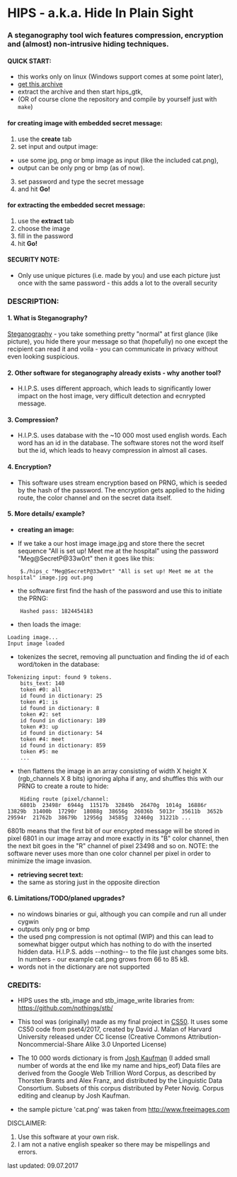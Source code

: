 #	HIPS - a.k.a. Hide In Plain Sight
###	A steganography tool wich features compression, encryption and (almost) non-intrusive hiding techniques.

#### QUICK START:
- this works only on linux (Windows support comes at some point later),
- [get this archive](https://github.com/holodon/hips/raw/master/hips_bin_latest.tar.gz)
- extract the archive and then start hips_gtk,
- (OR of course clone the repository and compile by yourself just with `make`)
#### for creating image with embedded secret message:
1. use the **create** tab
2. set input and output image:
* 	use some jpg, png or bmp image as input (like the included cat.png),
* 	output can be only png or bmp (as of now).
3. set password and type the secret message
4. and hit **Go!**

#### for extracting the embedded secret message:
1. use the **extract** tab
2. choose the image
3. fill in the password
4. hit **Go!**

#### SECURITY NOTE:
- Only use unique pictures (i.e. made by you) and use each picture just once with the same password - this adds 
a lot to the overall security

### DESCRIPTION:

#### 1. What is Steganography?
[Steganography](https://en.wikipedia.org/wiki/Steganography) - you take something pretty "normal" at first glance 
(like picture), you hide there your message so that (hopefully) no one except the recipient can read it and voila - 
you can communicate in privacy without even looking suspicious.

#### 2. Other software for steganography already exists - why another tool?
- H.I.P.S. uses different approach, which leads to significantly lower impact on the host image, very difficult detection and ecnrypted message.

#### 3. Compression?
- H.I.P.S. uses database with the ~10 000 most used english words. Each word has an id in the database. The software stores not the word itself but the id, which leads to heavy compression in almost all cases.

#### 4. Encryption?
- This software uses stream encryption based on PRNG, which is seeded by the hash of the password. The encryption gets applied to the hiding route, the color channel and on the secret data itself.

#### 5. More details/ example?
* **creating an image:**
- If we take a our host image image.jpg and store there the secret sequence "All is set up! Meet me at the hospital" using the password "Meg@SecretP@33w0rt" then it goes like this:
```
    $./hips_c "Meg@SecretP@33w0rt" "All is set up! Meet me at the hospital" image.jpg out.png
```

* the software first find the hash of the password and use this to initiate the PRNG:
```
    Hashed pass: 1824454183
```
* then loads the image:
```
Loading image...
Input image loaded
```
* tokenizes the secret, removing all punctuation and finding the id of each word/token in the database:
```
Tokenizing input: found 9 tokens.
    bits_text: 140
    token #0: all
    id found in dictionary: 25
    token #1: is
    id found in dictionary: 8
    token #2: set
    id found in dictionary: 189
    token #3: up
    id found in dictionary: 54
    token #4: meet
    id found in dictionary: 859
    token #5: me
    ...
```

* then flattens the image in an array consisting of width X height X (rgb_channels X 8 bits) ignoring alpha if any, and shuffles this with our PRNG to create a route to hide:
```
    Hiding route (pixel/channel:  
    6801b  23498r  6944g  11517b  32849b  26470g  1014g  16886r  13829b  31400b  17290r  18088g  38656g  26036b  5013r  35611b  3652b  29594r  21762b  38679b  12956g  34585g  32460g  31221b ...
```

  6801b means that the first bit of our encrypted message will be stored in pixel 6801 in our image array and more exactly in its "B" color channel, then the next bit goes in the "R" channel of pixel 23498  and so on. NOTE: the software never uses more than one color channel per pixel in order to minimize the image invasion.

* **retrieving secret text:**
* the same as storing just in the opposite direction

#### 6. Limitations/TODO/planed upgrades?
* no windows binaries or gui, although you can compile and run all under cygwin
* outputs only png or bmp
* the used png compression is not optimal (WIP) and this can lead to somewhat bigger output
which has nothing to do with the inserted hidden data. H.I.P.S. adds --nothing-- to the file just changes some bits.
In numbers - our example cat.png grows from 66 to 85 kB.
* words not in the dictionary are not supported
	
### CREDITS:

* HIPS uses the stb_image and stb_image_write libraries from: https://github.com/nothings/stb/

* This tool was (originally) made as my final project in [CS50](https://www.edx.org/course/introduction-computer-science-harvardx-cs50x). It uses some CS50 code from pset4/2017, created by David J. Malan of Harvard University released under CC license (Creative Commons Attribution-Noncommercial-Share Alike 3.0 Unported License)

* The 10 000 words dictionary is from [Josh Kaufman](https://github.com/first20hours/google-10000-english) (I added small number of words at the end like my name and hips_eof) Data files are derived from the Google Web Trillion Word Corpus, as described by Thorsten Brants and Alex Franz, and distributed by the Linguistic Data Consortium. Subsets of this corpus distributed by Peter Novig. Corpus editing and cleanup by Josh Kaufman.

* the sample picture 'cat.png' was taken from http://www.freeimages.com

DISCLAIMER:
1. Use this software at your own risk.
2. I am not a native english speaker so there may be mispellings and errors.


last updated: 09.07.2017
